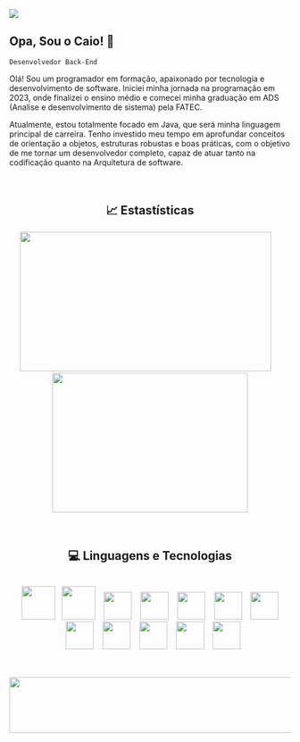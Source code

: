 <img src = https://github.com/user-attachments/assets/b7fc8fca-5a0d-4f4a-84a8-47c25aa26d81>
<!--APRESENTAÇÃO-->

## Opa, Sou o Caio! 👋

`Desenvolvedor Back-End`

Olá! Sou um programador em formação, apaixonado por tecnologia e desenvolvimento de software. Iniciei minha jornada na programação em 2023, onde finalizei o ensino médio e comecei minha graduação em ADS (Analise e desenvolvimento de sistema) pela FATEC.

Atualmente, estou totalmente focado em Java, que será minha linguagem principal de carreira. Tenho investido meu tempo em aprofundar conceitos de orientação a objetos, estruturas robustas e boas práticas, com o objetivo de me tornar um desenvolvedor completo, capaz de atuar tanto na codificação quanto na Arquitetura de software.
<br/><br/><br/>

<!--GITHUB STATS-->
<div align="center">
   <h2><strong>📈 Estastísticas</strong></h2>
  <img height="250em" width="450em" src="https://github-readme-stats.vercel.app/api?username=caiopolis&show_icons=true&theme=github_dark&include_all_commits=true&count_private=true&rank_icon=github&text_color=D9D9D9&icon_color=4169e1&bg_color=121212&border_color=f2f2f2&title_color=4169e1"/>
  &nbsp&nbsp&nbsp
      <img height="250em" width="350em" src="https://github-readme-stats.vercel.app/api/top-langs/?username=Caiopolis&layout=compact&langs_count=7&theme=github_dark&text_color=f2f2f2&icon_color=9A0000&bg_color=121212&title_color=4169e1"/>
</div>
<br/><br/>

<div align="center">
 <h2><strong>💻 Linguagens e Tecnologias</strong></h2>
   <br/> 
  <img height="60em" width="60em" src="https://cdn.jsdelivr.net/gh/devicons/devicon@latest/icons/java/java-original.svg" />
  &nbsp
  <img height="60em" width="60em" src="https://cdn.jsdelivr.net/gh/devicons/devicon@latest/icons/python/python-original.svg" />
  &nbsp&nbsp
  <img height="50em" width="50em" src="https://cdn.jsdelivr.net/gh/devicons/devicon@latest/icons/nodejs/nodejs-original.svg" />
  &nbsp&nbsp
  <img height="50em" width="50em" src="https://cdn.jsdelivr.net/gh/devicons/devicon@latest/icons/cplusplus/cplusplus-original.svg" />
  &nbsp&nbsp
  <img height="50em" width="50em" src="https://cdn.jsdelivr.net/gh/devicons/devicon@latest/icons/html5/html5-original.svg" />
  &nbsp&nbsp
  <img height="50em" width="50em" src="https://cdn.jsdelivr.net/gh/devicons/devicon@latest/icons/css3/css3-original.svg" />
  &nbsp&nbsp
  <img height="50em" width="50em" src="https://cdn.jsdelivr.net/gh/devicons/devicon@latest/icons/javascript/javascript-original.svg" />
     <br/>
   &nbsp&nbsp
  <img height="50em" width="50em" src="https://cdn.jsdelivr.net/gh/devicons/devicon@latest/icons/mysql/mysql-original.svg" />    
  &nbsp&nbsp 
  <img height="50em" width="50em" src="https://cdn.jsdelivr.net/gh/devicons/devicon@latest/icons/vscode/vscode-original.svg" />
  &nbsp&nbsp 
  <img height="50em" width="50em" src="https://cdn.jsdelivr.net/gh/devicons/devicon@latest/icons/git/git-original.svg" />
  &nbsp&nbsp 
  <img height="50em" width="50em" src="https://cdn.jsdelivr.net/gh/devicons/devicon@latest/icons/github/github-original.svg" />
  &nbsp&nbsp
  <img height="50em" width="50em" src="https://cdn.jsdelivr.net/gh/devicons/devicon@latest/icons/pycharm/pycharm-original.svg" />    
</div>
  <br/> 
  
##

<img height="100em" width="1200em" src= https://github.com/user-attachments/assets/9975038e-9c8d-437a-a4a2-25cfabb4d393/>
